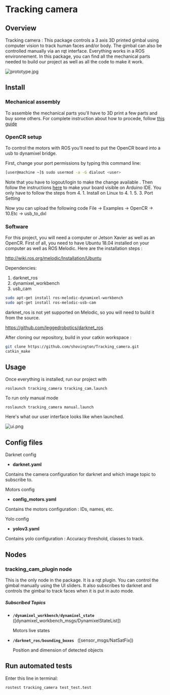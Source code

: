 # Tracking camera

## Overview

Tracking camera : This package controls a 3 axis 3D printed gimbal using computer vision to track human faces and/or body. The gimbal can also be controlled manually via an rqt interface. Everything works in a ROS environnement. In this package, you can find all the mechanical parts needed to build our project as well as all the code to make it work. 

![prototype.jpg](prototype.jpg)

## Install

### Mechanical assembly
To assemble the mechanical parts you'll have to 3D print a few parts and buy some others. For complete instruction about how to procede, follow [this guide](https://github.com/shovington/Tracking_camera/blob/master/Mechanical/Assembly%20Guide.pdf)

### OpenCR setup

To control the motors with ROS you’ll need to put the OpenCR board into a usb to dynamixel bridge. 

First, change your port permissions by typing this command line:

```bash
[user@machine ~]$ sudo usermod -a -G dialout <user>
```
Note that you have to logout/login to make the change available
.
Then follow the instructions [here](http://emanual.robotis.com/docs/en/parts/controller/opencr10/#arduino-ide) to make your board visible on Arduino IDE. You only have to follow the steps from 4. 1. Install on Linux to 4. 1. 5. 3. Port Setting

Now you can upload the following code File -> Examples -> OpenCR -> 10.Etc -> usb_to_dxl



### Software

For this project, you will need a computer or Jetson Xavier as well as an OpenCR. First of all, you need to have Ubuntu 18.04 installed on your computer as well as ROS Melodic. Here are the installation steps :
 
http://wiki.ros.org/melodic/Installation/Ubuntu

Dependencies:

1. darknet_ros
3. dynamixel_workbench
2. usb_cam

```bash
sudo apt-get install ros-melodic-dynamixel-workbench
sudo apt-get install ros-melodic-usb-cam
```
darknet_ros is not yet supported on Melodic, so you will need to build it from the source.

https://github.com/leggedrobotics/darknet_ros

After cloning our repository, build in your catkin workspace :

```bash
git clone https://github.com/shovington/Tracking_camera.git
catkin_make
```

## Usage

Once everything is installed, run our project with

	roslaunch tracking_camera tracking_cam.launch

To run only manual mode

	roslaunch tracking_camera manual.launch


Here's what our user interface looks like when launched.

![ui.png](ui.png)

## Config files

Darknet config

* **darknet.yaml**     

Contains the camera configuration for darknet and which image topic to subscribe to.

Motors config

* **config_motors.yaml**     

Contains the motors configuration : IDs, names, etc.

Yolo config

* **yolov3.yaml**     

Contains yolo configuration : Accuracy threshold, classes to track.

## Nodes

### tracking_cam_plugin node

This is the only node in the package. It is a rqt plugin. You can control the gimbal manually using the UI sliders. It also subscribes to darknet and controls the gimbal to track faces when it is put in auto mode.

##### Subscribed Topics

* **`/dynamixel_workbench/dynamixel_state `** ([dynamixel_workbench_msgs/DynamixelStateList])

	Motors live states
	
* **`/darknet_ros/bounding_boxes `** ([sensor_msgs/NatSatFix])

	Position and dimension of detected objects

## Run automated tests

Enter this line in terminal:
```bash
rostest tracking_camera test_test.test 

```

